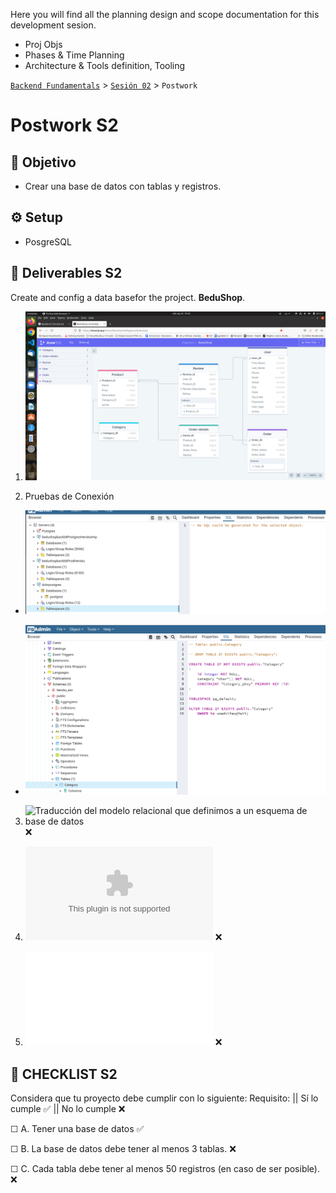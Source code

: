 Here you will find all the planning design and scope documentation for this development sesion.

 
- Proj Objs
- Phases & Time Planning
- Architecture & Tools definition, Tooling


[`Backend Fundamentals`](../../README.md) > [`Sesión 02`](../README.md) > `Postwork`

# Postwork S2

## 🎯 Objetivo

- Crear una base de datos con tablas y registros.

## ⚙️ Setup
 - PosgreSQL

## 📑 Deliverables S2

Create and config a data basefor the project. **BeduShop**. 

1. ![Diagrama entidad relación con las entidades del proyecto](./ERD-entitiesRelsTablesDiagram.png)

2. Pruebas de Conexión

- ![Conexión mediante PgAdmin4 al servidor de heroku](./screenPgadminHerokuDB.png)

- ![Prueba en Docker/Local](./screenPgadminDckrDB.png)


3. ![Traducción del modelo relacional que definimos a un esquema de base de datos](./dbschema.png)   ❌

4. ![Datasets para poblar las bases de datos.](./datasets/entity.csv)   ❌

5. ![Pruebas de consultas a la base de datos.](./queries.sql)    ❌

## 📑 CHECKLIST S2

Considera que tu proyecto debe cumplir con lo siguiente:
Requisito:  ||  Sí lo cumple    ✅  ||  	No lo cumple    ❌

☐ A. Tener una base de datos 		  ✅ 

☐ B. La base de datos debe tener al menos 3 tablas. 	 ❌	

☐ C. Cada tabla debe tener al menos 50 registros (en caso de ser posible). 	 ❌

